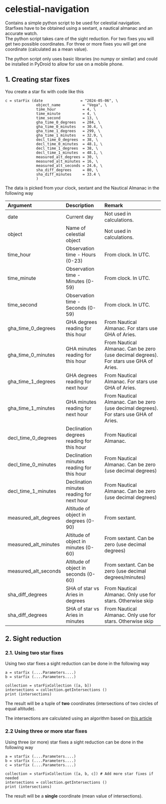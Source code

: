 # celestial-navigation
Contains a simple python script to be used for celestial navigation. <br>
Starfixes have to be obtained using a sextant, a nautical almanac and an accurate watch. <br>
The python script takes care of the sight reduction. For two fixes you will get two possible coordinates. For three or more fixes you will get one coordinate (calculated as a mean value). 

The python script only uses basic libraries (no numpy or similar) and could be installed in PyDroid to allow for use on a mobile phone. 

## 1. Creating star fixes

You create a star fix with code like this

    c = starFix (date                 = "2024-05-06", \
                  object_name          = "Vega", \
                  time_hour            = 4, \
                  time_minute          = 4, \
                  time_second          = 13, \
                  gha_time_0_degrees   = 284, \
                  gha_time_0_minutes   = 30.4, \
                  gha_time_1_degrees   = 299, \
                  gha_time_1_minutes   = 32.9, \
                  decl_time_0_degrees  = 38, \
                  decl_time_0_minutes  = 48.1, \
                  decl_time_1_degrees  = 38, \
                  decl_time_1_minutes  = 48.1, \
                  measured_alt_degrees = 30, \
                  measured_alt_minutes = 16, \
                  measured_alt_seconds = 24.6, \
                  sha_diff_degrees     = 80, \
                  sha_diff_minutes     = 33.4 \
                  )
                  
The data is picked from your clock, sextant and the Nautical Almanac in the following way

| Argument             | Description                                     | Remark                   |
| :-------------       | :-------------                                  | :-------------           | 
| date                 | Current day                                     | Not used in calculations. |
| object               | Name of celestial object                        | Not used in calculations. |
| time_hour            | Observation time - Hours (0-23)                 | From clock. In UTC.       |
| time_minute          | Observation time - Minutes (0-59)               | From clock. In UTC.       |
| time_second          | Observation time - Seconds (0-59)               | From clock. In UTC.       |
| gha_time_0_degrees   | GHA degrees reading for this hour         | From Nautical Almanac. For stars use GHA of Aries.   |
| gha_time_0_minutes   | GHA minutes reading for this hour         | From Nautical Almanac. Can be zero (use decimal degrees). For stars use GHA of Aries. |
| gha_time_1_degrees   | GHA degrees reading for next hour         | From Nautical Almanac. For stars use GHA of Aries.   |
| gha_time_1_minutes   | GHA minutes reading for next hour         | From Nautical Almanac. Can be zero (use decimal degrees). For stars use GHA of Aries.|
| decl_time_0_degrees  | Declination degrees reading for this hour | From Nautical Almanac.    |
| decl_time_0_minutes  | Declination minutes reading for this hour | From Nautical Almanac. Can be zero (use decimal degrees) |  | decl_time_1_degrees  | Declination degrees reading for next hour | From Nautical Almanac.    |
| decl_time_1_minutes  | Declination minutes reading for next hour | From Nautical Almanac. Can be zero (use decimal degrees) |
| measured_alt_degrees | Altitude of object in degrees (0-90)      | From sextant.  |
| measured_alt_minutes | Altitude of object in minutes (0-60)      | From sextant. Can be zero (use decimal degrees) |
| measured_alt_seconds | Altitude of object in seconds (0-60)      | From sextant. Can be zero (use decimal degrees/minutes) |
| sha_diff_degrees     | SHA of star vs Aries in degrees           | From Nautical Almanac. Only use for stars. Otherwise skip|
| sha_diff_degrees     | SHA of star vs Aries in minutes           | From Nautical Almanac. Only use for stars. Otherwise skip|

## 2. Sight reduction

### 2.1. Using two star fixes

Using two star fixes a sight reduction can be done in the following way 

    a = starfix (....Parameters....)
    b = starfix (....Parameters....)
    
    collection = starFixCollection ([a, b])
    intersections = collection.getIntersections ()
    print (intersections)
    
The result will be a tuple of **two** coordinates (intersections of two circles of equal altitude). 

The intersections are calculated using an algorithm based on [this article](https://math.stackexchange.com/questions/4510171/how-to-find-the-intersection-of-two-circles-on-a-sphere)

### 2.2 Using three or more star fixes

Using three (or more) star fixes a sight reduction can be done in the following way 

    a = starfix (....Parameters....)
    b = starfix (....Parameters....)
    c = starfix (....Parameters....)
    
    collection = starFixCollection ([a, b, c]) # Add more star fixes if needed
    intersections = collection.getIntersections ()
    print (intersections)
    
The result will be a **single** coordinate (mean value of intersections). 

